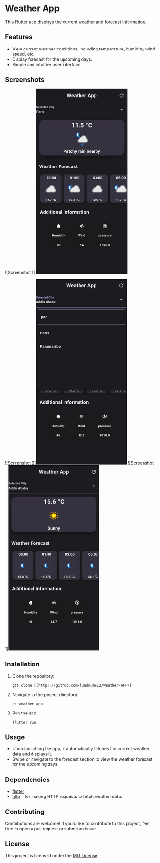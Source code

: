 # Weather App

This Flutter app displays the current weather and forecast information.

## Features

- View current weather conditions, including temperature, humidity, wind speed, etc.
- Display forecast for the upcoming days.
- Simple and intuitive user interface.

## Screenshots

![Screenshot 1] <img src="Screenshot/Screenshot%201.jpg" width="300">

![Screenshot 2]<img src="Screenshot/Screenshot%202.jpg" width="300">
![Screenshot 1]<img src="Screenshot/Screenshot%203.jpg" width="300">


## Installation

1. Clone the repository:

    ```
    git clone [(https://github.com/fuadmuhe12/Weather-APP)]
    ```

2. Navigate to the project directory:

    ```
    cd weather_app
    ```

3. Run the app:

    ```
    flutter run
    ```

## Usage

- Upon launching the app, it automatically fetches the current weather data and displays it.
- Swipe or navigate to the forecast section to view the weather forecast for the upcoming days.

## Dependencies

- [flutter](https://flutter.dev/)
- [http](https://pub.dev/packages/http) - for making HTTP requests to fetch weather data.


## Contributing

Contributions are welcome! If you'd like to contribute to this project, feel free to open a pull request or submit an issue.

## License

This project is licensed under the [MIT License](LICENSE).
